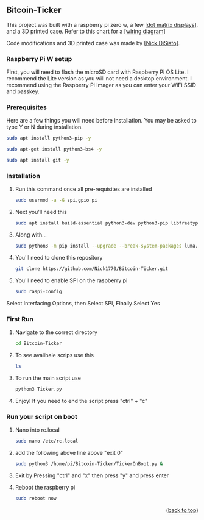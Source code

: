 ## Bitcoin-Ticker

This project was built with a raspberry pi zero w, a few [[dot matrix displays](https://www.amazon.com/HiLetgo-MAX7219-Arduino-Microcontroller-Display/dp/B07FFV537V/ref=sr_1_10?crid=12JF67LIYCAFN&keywords=dot+matrix+display&qid=1654813940&sprefix=dot+matrix+display%2Caps%2C89&sr=8-10)], and a 3D printed case. Refer to this chart for a [[wiring diagram](https://media.discordapp.net/attachments/741501177560039424/1005160146370039879/Screen_Shot_2022-08-05_at_1.06.35_PM.png)]

Code modifications and 3D printed case was made by [[Nick DiSisto](https://www.linkedin.com/in/nick-disisto-4111291ba/)].

### Raspberry Pi W setup
First, you will need to flash the microSD card with Raspberry Pi OS Lite. I recommend the Lite version as you will not need a desktop environment. I recommend using the Raspberry Pi Imager as you can enter your WiFi SSID and passkey.


### Prerequisites

Here are a few things you will need before installation. You may be asked to type Y or N during installation.

  ```sh
  sudo apt install python3-pip -y
  ```
  ```sh
  sudo apt-get install python3-bs4 -y
  ```
  ```sh
  sudo apt install git -y
  ```
  
  

### Installation



1. Run this command once all pre-requisites are installed
   ```sh
   sudo usermod -a -G spi,gpio pi
   ```
2. Next you'll need this
   ```sh
   sudo apt install build-essential python3-dev python3-pip libfreetype6-dev libjpeg-dev libopenjp2-7 -y
   ```
3. Along with...
   ```sh
   sudo python3 -m pip install --upgrade --break-system-packages luma.led_matrix
   ```
4. You'll need to clone this repository
   ```sh
   git clone https://github.com/Nick1770/Bitcoin-Ticker.git
   ```
5. You'll need to enable SPI on the raspberry pi
   ```sh
   sudo raspi-config
   ```
Select Interfacing Options, then Select SPI, Finally Select Yes


### First Run
1. Navigate to the correct directory
   ```sh
   cd Bitcoin-Ticker
   ```
2. To see avalibale scrips use this
   ```sh
   ls
   ```
3. To run the main script use
   ```sh
   python3 Ticker.py
   ```
4. Enjoy! If you need to end the script press "ctrl" + "c"

### Run your script on boot
1. Nano into rc.local
   ```sh
   sudo nano /etc/rc.local
   ```
2. add the following above line above "exit 0"
   ```sh
   sudo python3 /home/pi/Bitcoin-Ticker/TickerOnBoot.py &
   ```
3. Exit by Pressing "ctrl" and "x" then press "y" and press enter
   
4. Reboot the raspberry pi
   ```sh
   sudo reboot now
   ```
   
   
<p align="right">(<a href="#top">back to top</a>)</p>
